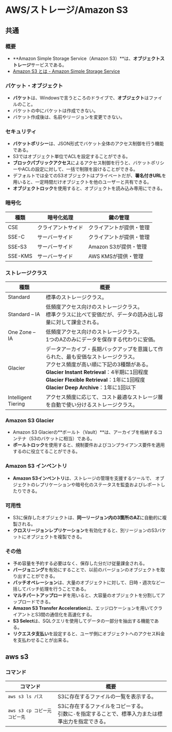 # AWS/ストレージ/Amazon S3

## 共通

### 概要

- **Amazon Simple Storage Service（Amazon S3）**は、**オブジェクトストレージ**サービスである。
- [Amazon S3 とは - Amazon Simple Storage Service](https://docs.aws.amazon.com/ja_jp/AmazonS3/latest/userguide/Welcome.html)

### バケット・オブジェクト

- **バケット**は、Windowsで言うところのドライブで、**オブジェクト**はファイルのこと。
- バケットの中にバケットは作成できない。
- バケット作成後は、名前やリージョンを変更できない。

### セキュリティ

- **バケットポリシー**は、JSON形式でバケット全体のアクセス制御を行う機能である。
- S3ではオブジェクト単位でACLを設定することができる。
- **ブロックパブリックアクセス**によるアクセス制御を行うと、バケットポリシーやACLの設定に対して、一括で制限を設けることができる。
- デフォルトでは全てのS3オブジェクトはプライベートだが、**署名付きURL**を用いると、一定時間だけオブジェクトを他のユーザーと共有できる。
- **オブジェクトロック**を使用すると、オブジェクトを読み込み専用にできる。

### 暗号化

| 種類    | 暗号化処理         | 鍵の管理                 |
| ------- | ------------------ | ------------------------ |
| CSE     | クライアントサイド | クライアントが提供・管理 |
| SSE-C   | サーバーサイド     | クライアントが提供・管理 |
| SSEｰS3  | サーバーサイド     | Amazon S3が提供・管理    |
| SSE-KMS | サーバーサイド     | AWS KMSが提供・管理      |

### ストレージクラス

| 種類                | 概要                                                         |
| ------------------- | ------------------------------------------------------------ |
| Standard            | 標準のストレージクラス。                                     |
| Standard – IA       | 低頻度アクセス向けのストレージクラス。<br />標準クラスに比べて安価だが、データの読み出し容量に対して課金される。 |
| One Zone – IA       | 低頻度アクセス向けのストレージクラス。<br />1つのAZのみにデータを保存する代わりに安価。 |
| Glacier             | データアーカイブ・長期バックアップを意識して作られた、最も安価なストレージクラス。<br />アクセス頻度が高い順に下記の3種類がある。<br />**Glacier Instant Retrieval**：4半期に1回程度<br />**Glacier Flexible Retrieval**：1年に1回程度<br />**Glacier Deep Archive**：1年に1回以下 |
| Intelligent Tiering | アクセス頻度に応じて、コスト最適なストレージ層を自動で使い分けるストレージクラス。 |

### Amazon S3 Glacier

- Amazon S3 Glacierの**ボールト（Vault）**は、アーカイブを格納するコンテナ（S3のバケットに相当）である。
- **ボールトロック**を使用すると、規制要件およびコンプライアンス要件を適用するのに役立てることができる。

### Amazon S3 インベントリ

- **Amazon S3インベントリ**は、ストレージの管理を支援するツールで、
  オブジェクトのレプリケーションや暗号化のステータスを監査およびレポートしたりできる。

### 可用性

- S3に保存したオブジェクトは、**同一リージョン内の3箇所のAZ**に自動的に複製される。
- **クロスリージョンレプリケーション**を有効化すると、別リージョンのS3バケットにオブジェクトを複製できる。

### その他

- 予め容量を予約する必要はなく、保存した分だけ従量課金される。
- **バージョニング**を有効にすることで、以前のバージョンのオブジェクトを取り出すことができる。
- **バッチオペレーション**は、大量のオブジェクトに対して、日時・週次など一括してバッチ処理を行うことである。
- **マルチパートアップロード**を用いると、大容量のオブジェクトを分割してアップロードできる。
- **Amazon S3 Transfer Acceleration**は、エッジロケーションを用いてクライアントとS3間の通信化を高速化する。
- **S3 Select**は、SQLクエリを使用してデータの一部分を抽出する機能である。
- **リクエスタ支払い**を設定すると、ユーザ側にオブジェクトへのアクセス料金を支払わせることが出来る。

## aws s3

### コマンド

| コマンド                      | 概要                                                         |
| ----------------------------- | ------------------------------------------------------------ |
| `aws s3 ls パス`              | S3に存在するファイルの一覧を表示する。                       |
| `aws s3 cp コピー元 コピー先` | S3に存在するファイルをコピーする。<br />引数に`-`を指定することで、標準入力または標準出力を指定できる。 |
